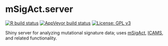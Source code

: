 
<!-- README.md is generated from README.Rmd. Please edit that file -->

# mSigAct.server

<!-- badges: start -->

[![R build
status](https://github.com/steverozen/ICAMS.shiny/workflows/R-CMD-check/badge.svg)](https://github.com/steverozen/ICAMS.shiny/actions)
[![AppVeyor build
status](https://ci.appveyor.com/api/projects/status/m2500kmk9nkw4hvo?svg=true)](https://ci.appveyor.com/project/jnh01/icams-shiny-9sns4)
[![License: GPL
v3](https://img.shields.io/badge/License-GPLv3-blue.svg)](https://www.gnu.org/licenses/gpl-3.0)

<!-- badges: end -->

Shiny server for analyzing mutational signature data; uses
[mSigAct](https://github.com/steverozen/mSigAct),
[ICAMS](https://cran.r-project.org/package=ICAMS), and related
functionality.
